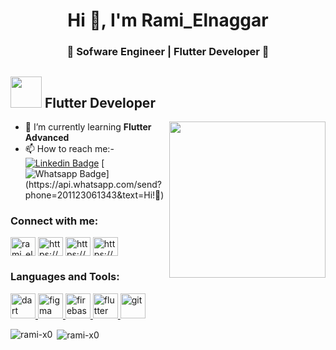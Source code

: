 <h1 align="center">Hi 👋, I'm Rami_Elnaggar</h1>
<h3 align="center">🚀 Sofware Engineer | Flutter Developer 🚀</h3>

## <picture><img src = "https://github.com/7oSkaaa/7oSkaaa/blob/main/Images/about_me.gif?raw=true" width = 50px></picture> Flutter Developer

<picture> <img align="right" src="https://github.com/7oSkaaa/7oSkaaa/blob/main/Images/Right_Side.gif?raw=true" width = 250px></picture>


- 🌱 I’m currently learning **Flutter Advanced**
- 📫 How to reach me:- [![Linkedin Badge](https://img.shields.io/badge/-LinkedIn-blue?style=flat-square&logo=Linkedin&logoColor=white&link=)](https://www.linkedin.com/in/rami-elnaggar-b9a6142a6/)
[![Whatsapp Badge](https://img.shields.io/badge/-Whatsapp-4CA143?style=flat-square&labelColor=4CA143&logo=whatsapp&logoColor=white&link=https://api.whatsapp.com/send?phone=201123061343&text=Olá!)](https://api.whatsapp.com/send?phone=201123061343&text=Hi!🖖)



<h3 align="left">Connect with me:</h3>
<p align="left">
<a href="https://twitter.com/rami_elnaggar" target="blank"><img align="center" src="https://raw.githubusercontent.com/rahuldkjain/github-profile-readme-generator/master/src/images/icons/Social/twitter.svg" alt="rami_elnaggar" height="30" width="40" /></a>
<a href="https://linkedin.com/in/https://www.linkedin.com/in/rami-elnaggar-b9a6142a6/" target="blank"><img align="center" src="https://raw.githubusercontent.com/rahuldkjain/github-profile-readme-generator/master/src/images/icons/Social/linked-in-alt.svg" alt="https://www.linkedin.com/in/rami-elnaggar-b9a6142a6/" height="30" width="40" /></a>
<a href="https://fb.com/https://web.facebook.com/rami.elnggar" target="blank"><img align="center" src="https://raw.githubusercontent.com/rahuldkjain/github-profile-readme-generator/master/src/images/icons/Social/facebook.svg" alt="https://web.facebook.com/rami.elnggar" height="30" width="40" /></a>
<a href="https://instagram.com/https://www.instagram.com/rami_ellnaggar/" target="blank"><img align="center" src="https://raw.githubusercontent.com/rahuldkjain/github-profile-readme-generator/master/src/images/icons/Social/instagram.svg" alt="https://www.instagram.com/rami_ellnaggar/" height="30" width="40" /></a>
</p>

<h3 align="left">Languages and Tools:</h3>
<p align="left"> <a href="https://dart.dev" target="_blank" rel="noreferrer"> <img src="https://www.vectorlogo.zone/logos/dartlang/dartlang-icon.svg" alt="dart" width="40" height="40"/> </a> <a href="https://www.figma.com/" target="_blank" rel="noreferrer"> <img src="https://www.vectorlogo.zone/logos/figma/figma-icon.svg" alt="figma" width="40" height="40"/> </a> <a href="https://firebase.google.com/" target="_blank" rel="noreferrer"> <img src="https://www.vectorlogo.zone/logos/firebase/firebase-icon.svg" alt="firebase" width="40" height="40"/> </a> <a href="https://flutter.dev" target="_blank" rel="noreferrer"> <img src="https://www.vectorlogo.zone/logos/flutterio/flutterio-icon.svg" alt="flutter" width="40" height="40"/> </a> <a href="https://git-scm.com/" target="_blank" rel="noreferrer"> <img src="https://www.vectorlogo.zone/logos/git-scm/git-scm-icon.svg" alt="git" width="40" height="40"/> </a> </p>


<p><img align="left" src="https://github-readme-stats.vercel.app/api/top-langs?username=rami-x0&show_icons=true&locale=en&layout=compact" alt="rami-x0" /></p>

<p>&nbsp;<img align="center" src="https://github-readme-stats.vercel.app/api?username=rami-x0&show_icons=true&locale=en" alt="rami-x0" /></p>

